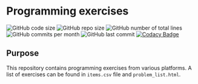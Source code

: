 # Programming exercises

<!-- Badges -->
<!-- Username: Jankol643 -->
<!-- Repository: exercises -->
![GitHub code size](https://img.shields.io/github/languages/code-size/Jankol643/exercises)
![GitHub repo size](https://img.shields.io/github/repo-size/Jankol643/exercises)
![GitHub number of total lines](https://img.shields.io/tokei/lines/github/Jankol643/exercises)
![GitHub commits per month ](https://img.shields.io/github/commit-activity/m/Jankol643/exercises)
![GitHub last commit ](https://img.shields.io/github/last-commit/Jankol643/exercises)
[![Codacy Badge](https://app.codacy.com/project/badge/Grade/1559ad0485034f5fb1a85e14b2d7fdcd)](https://www.codacy.com/gh/Jankol643/exercises/dashboard?utm_source=github.com&amp;utm_medium=referral&amp;utm_content=Jankol643/exercises&amp;utm_campaign=Badge_Grade)

## Purpose

This repository contains programming exercises from various platforms. A list of exercises can be found in ```items.csv``` file and ```problem_list.html```.

